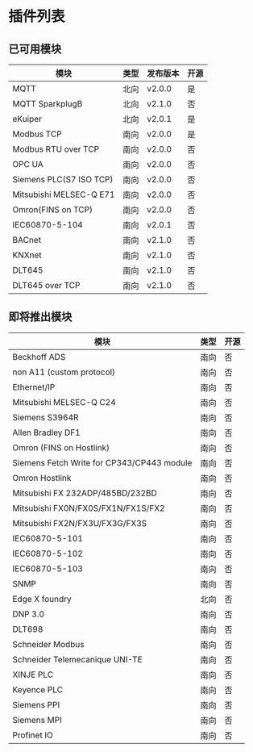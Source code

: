 # 插件列表

## 已可用模块

| 模块                                         | 类型 | 发布版本    | 开源   |
| ------------------------------------------- |----- | --------- | --------- |
| MQTT                                        | 北向 | v2.0.0     | 是        |
| MQTT SparkplugB                             | 北向 | v2.1.0     | 否        |
| eKuiper                                     | 北向 | v2.0.1     | 是        |
| Modbus TCP                                  | 南向 | v2.0.0     | 是        |
| Modbus RTU over TCP                         | 南向 | v2.0.0     | 否        |
| OPC UA                                      | 南向 | v2.0.0     | 否        |
| Siemens PLC(S7 ISO TCP)                     | 南向 | v2.0.0     | 否        |
| Mitsubishi MELSEC-Q E71                     | 南向 | v2.0.0     | 否        |
| Omron(FINS on TCP)                          | 南向 | v2.0.0     | 否        |
| IEC60870-5-104                              | 南向 | v2.0.1     | 否        |
| BACnet                                      | 南向 | v2.1.0     | 否        |
| KNXnet                                      | 南向 | v2.1.0     | 否        |
| DLT645                                      | 南向 | v2.1.0     | 否        |
| DLT645 over TCP                             | 南向 | v2.1.0     | 否        |

## 即将推出模块

| 模块                                         | 类型 | 开源   |
| ------------------------------------------- |----- | --------- |
| Beckhoff ADS                                | 南向 | 否        |
| non A11 (custom protocol)                   | 南向 | 否        |
| Ethernet/IP                                 | 南向 | 否        |
| Mitsubishi MELSEC-Q C24                     | 南向 | 否        |
| Siemens S3964R                              | 南向 | 否        |
| Allen Bradley DF1                           | 南向 | 否        |
| Omron (FINS on Hostlink)                    | 南向 | 否        |
| Siemens Fetch Write for CP343/CP443 module  | 南向 | 否        |
| Omron Hostlink                              | 南向 | 否        |
| Mitsubishi FX 232ADP/485BD/232BD            | 南向 | 否        |
| Mitsubishi FX0N/FX0S/FX1N/FX1S/FX2          | 南向 | 否        |
| Mitsubishi FX2N/FX3U/FX3G/FX3S              | 南向 | 否        |
| IEC60870-5-101                              | 南向 | 否        |
| IEC60870-5-102                              | 南向 | 否        |
| IEC60870-5-103                              | 南向 | 否        |
| SNMP                                        | 南向 | 否        |
| Edge X foundry                              | 北向 | 否        |
| DNP 3.0                                     | 南向 | 否        |
| DLT698                                      | 南向 | 否        |
| Schneider Modbus                            | 南向 | 否        |
| Schneider Telemecanique UNI-TE              | 南向 | 否        |
| XINJE PLC                                   | 南向 | 否        |
| Keyence PLC                                 | 南向 | 否        |
| Siemens PPI                                 | 南向 | 否        |
| Siemens MPI                                 | 南向 | 否        |
| Profinet IO                                 | 南向 | 否        |
